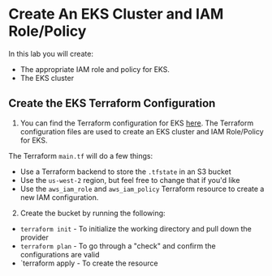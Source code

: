# Create An EKS Cluster and IAM Role/Policy

In this lab you will create:

- The appropriate IAM role and policy for EKS.
- The EKS cluster

## Create the EKS Terraform Configuration

1. You can find the Terraform configuration for EKS [here](https://github.com/AdminTurnedDevOps/DevOps-The-Hard-Way-AWS/tree/main/Terraform-AWS-Services-Creation/EKS-With-Worker-Nodes). The Terraform configuration files are used to create an EKS cluster and IAM Role/Policy for EKS.

The Terraform `main.tf` will do a few things:

- Use a Terraform backend to store the `.tfstate` in an S3 bucket
- Use the `us-west-2` region, but feel free to change that if you'd like
- Use the `aws_iam_role` and `aws_iam_policy` Terraform resource to create a new IAM configuration.

2. Create the bucket by running the following:

- `terraform init` - To initialize the working directory and pull down the provider
- `terraform plan` - To go through a "check" and confirm the configurations are valid
- `terraform apply - To create the resource
